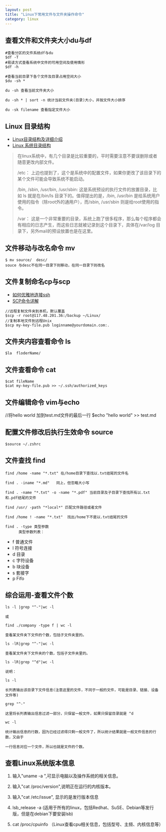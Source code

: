 ```yaml
---
layout: post
title: "Linux下常用文件与文件夹操作命令"
category: linux
---
```


## 查看文件和文件夹大小du与df

```
#查看分区的文件系统df与du
$df -T  
#易读方式查看系统中文件的可用空间及使用情形
$df -h

#查看当前目录下各个文件及目录占用空间大小
$du -sh *

du -sh 查看当前文件夹大小

du -sh * | sort -n 统计当前文件夹(目录)大小，并按文件大小排序

du -sk filename 查看指定文件大小
```

## Linux 目录结构

- [Linux目录结构及详细介绍](https://blog.csdn.net/m0_38044196/article/details/72844025)
- [Linux 系统目录结构](http://www.runoob.com/linux/linux-system-contents.html)

 > 在linux系统中，有几个目录是比较重要的，平时需要注意不要误删除或者随意更改内部文件。
 >
 >
 >  /etc： 上边也提到了，这个是系统中的配置文件，如果你更改了该目录下的某个文件可能会导致系统不能启动。
 >
 >   /bin, /sbin, /usr/bin, /usr/sbin: 这是系统预设的执行文件的放置目录，比如 ls 就是在/bin/ls 目录下的。值得提出的是，/bin, /usr/bin 是给系统用户使用的指令（除root外的通用户），而/sbin, /usr/sbin 则是给root使用的指令。 
 >
 >  /var： 这是一个非常重要的目录，系统上跑了很多程序，那么每个程序都会有相应的日志产生，而这些日志就被记录到这个目录下，具体在/var/log 目录下，另外mail的预设放置也是在这里。

## 文件移动与改名命令 mv

    $ mv source/  desc/
    souce 与desc不在同一目录下则移动，在同一目录下则改名

## 文件复制命名cp与scp    

- [如何优雅地连接ssh](https://segmentfault.com/a/1190000000585526)
- [SCP命令详解](https://www.cnblogs.com/likui360/p/6011769.html)

 ```
 //远程复制文件夹到本机，默认覆盖
 $scp -r root@117.48.201.36:/backup ~/Linux/  
 //复制本地文件到远程Unix
 $scp my-key-file.pub loginname@yourdomain.com:.
 ```

## 文件夹内容查看命令 ls

    $la  floderName/
## 文件查看命令 cat

    $cat fileName
    $cat my-key-file.pub >> ~/.ssh/authorized_keys

## 文件编辑命令 vim与echo

//将hello world 加到test.md文件的最后一行
$echo "hello world" >> test.md

## 配置文件修改后执行生效命令 source 

    $source ~/.zshrc

## 文件查找 find

    find /home -name "*.txt" 在/home目录下查找以.txt结尾的文件名
    
    find . -iname "*.md"   同上，但忽略大小写
    
    find . -name "*.txt" -o -name "*.pdf" 当前目录及子目录下查找所有以.txt和.pdf结尾的文件
    
    find /usr/ -path "*local*" 匹配文件路径或者文件
    
    find /home ! -name "*.txt"  找出/home下不是以.txt结尾的文件
    
    find . -type 类型参数
          类型参数列表：
- f 普通文件
- l 符号连接
- d 目录
- c 字符设备
- b 块设备
- s 套接字
- p Fifo

## 综合运用-查看文件个数

```
ls -l |grep "^-"|wc -l

或

find ./company -type f | wc -l

查看某文件夹下文件的个数，包括子文件夹里的。

ls -lR|grep "^-"|wc -l

查看某文件夹下文件夹的个数，包括子文件夹里的。

ls -lR|grep "^d"|wc -l

说明：

ls -l

长列表输出该目录下文件信息(注意这里的文件，不同于一般的文件，可能是目录、链接、设备文件等)

grep "^-"

这里将长列表输出信息过滤一部分，只保留一般文件，如果只保留目录就是 ^d

wc -l

统计输出信息的行数，因为已经过滤得只剩一般文件了，所以统计结果就是一般文件信息的行数，又由于

一行信息对应一个文件，所以也就是文件的个数。
```
## 查看Linux系统版本信息

1. 输入"uname -a ",可显示电脑以及操作系统的相关信息。 

2. 输入"cat /proc/version",说明正在运行的内核版本。

3. 输入"cat /etc/issue", 显示的是发行版本信息

4. lsb_release -a (适用于所有的linux，包括Redhat、SuSE、Debian等发行版，但是在debian下要安装lsb)

5. cat /proc/cpuinfo （Linux查看cpu相关信息，包括型号、主频、内核信息等）
